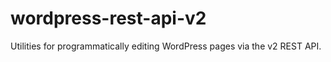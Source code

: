 # wordpress-rest-api-v2
Utilities for programmatically editing WordPress pages via the v2 REST API.

